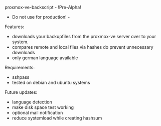 proxmox-ve-backscript - !Pre-Alpha!
  - Do not use for production! -

Features:
- downloads your backupfiles from the proxmox-ve server over to your system.
- compares remote and local files via hashes do prevent unnecessary downloads
- only german language available

Requirements:
- sshpass
- tested on debian and ubuntu systems

Future updates:
- language detection
- make disk space test working
- optional mail notification
- reduce systemload while creating hashsum
